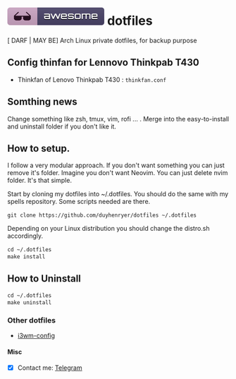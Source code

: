 # ![icon](WallPaper/icon.svg) dotfiles

[ DARF | MAY BE]
Arch Linux private dotfiles, for backup purpose

## Config thinfan for Lennovo Thinkpab T430

- Thinkfan of Lenovo Thinkpab T430 : `thinkfan.conf`



## Somthing news

Change something like zsh, tmux, vim, rofi ... . Merge into the easy-to-install and uninstall folder if you don't like it.

## How to setup.
I follow a very modular approach. If you don't want something you can just remove it's folder. Imagine you don't want Neovim. You can just delete nvim folder. It's that simple.

Start by cloning my dotfiles into ~/.dotfiles. You should do the same with my spells repository. Some scripts needed are there.

```
git clone https://github.com/duyhenryer/dotfiles ~/.dotfiles

```

Depending on your Linux distribution you should change the distro.sh accordingly.
```
cd ~/.dotfiles
make install
```

## How to Uninstall
```
cd ~/.dotfiles
make uninstall
```
### Other dotfiles
- [i3wm-config](https://github.com/duyhenryer/i3wm-config)

#### Misc
- [x] Contact me: [Telegram](https://t.me/duyhenryer)
